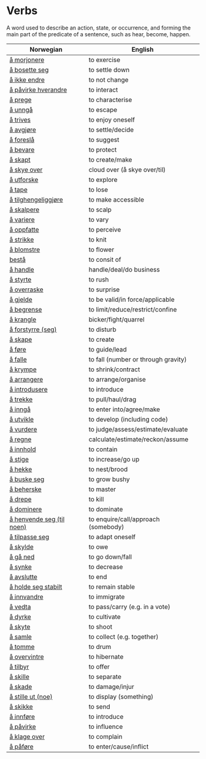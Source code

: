 # Verbs

A word used to describe an action, state, or occurrence, and forming the main part of the predicate of a sentence, such as hear, become, happen.

| Norwegian | English |
| --- | --- |
| [å morjonere](https://www.ordnett.no/search?language=no&phrase=å%20morjonere) | to exercise |
| [å bosette seg](https://www.ordnett.no/search?language=no&phrase=å%20bosette%20seg) | to settle down |
| [å ikke endre](https://www.ordnett.no/search?language=no&phrase=å%20ikke%20endre) | to not change |
| [å påvirke hverandre](https://www.ordnett.no/search?language=no&phrase=å%20påvirke%20hverandre) | to interact |
| [å prege](https://www.ordnett.no/search?language=no&phrase=å%20prege) | to characterise |
| [å unngå](https://www.ordnett.no/search?language=no&phrase=å%20unngå) | to escape |
| [å trives](https://www.ordnett.no/search?language=no&phrase=å%20trives) | to enjoy oneself |
| [å avgjøre](https://www.ordnett.no/search?language=no&phrase=å%20avgjøre) | to settle/decide |
| [å foreslå](https://www.ordnett.no/search?language=no&phrase=å%20foreslå) | to suggest |
| [å bevare](https://www.ordnett.no/search?language=no&phrase=å%20bevare) | to protect |
| [å skapt](https://www.ordnett.no/search?language=no&phrase=å%20skapt) | to create/make |
| [å skye over](https://www.ordnett.no/search?language=no&phrase=å%20skye%20over) | cloud over (å skye over/til) |
| [å utforske](https://www.ordnett.no/search?language=no&phrase=å%20utforske) | to explore |
| [å tape](https://www.ordnett.no/search?language=no&phrase=å%20tape) | to lose |
| [å tilghengeliggjøre](https://www.ordnett.no/search?language=no&phrase=å%20tilghengeliggjøre) | to make accessible |
| [å skalpere](https://www.ordnett.no/search?language=no&phrase=å%20skalpere) | to scalp |
| [å variere](https://www.ordnett.no/search?language=no&phrase=å%20variere) | to vary |
| [å oppfatte](https://www.ordnett.no/search?language=no&phrase=å%20oppfatte) | to perceive |
| [å strikke](https://www.ordnett.no/search?language=no&phrase=å%20strikke) | to knit |
| [å blomstre](https://www.ordnett.no/search?language=no&phrase=å%20blomstre) | to flower |
| [bestå](https://www.ordnett.no/search?language=no&phrase=bestå) | to consit of |
| [å handle](https://www.ordnett.no/search?language=no&phrase=å%20handle) | handle/deal/do business |
| [å styrte](https://www.ordnett.no/search?language=no&phrase=å%20styrte) | to rush |
| [å overraske](https://www.ordnett.no/search?language=no&phrase=å%20overraske) | to surprise |
| [å gjelde](https://www.ordnett.no/search?language=no&phrase=å%20gjelde) | to be valid/in force/applicable |
| [å begrense](https://www.ordnett.no/search?language=no&phrase=å%20begrense) | to limit/reduce/restrict/confine |
| [å krangle](https://www.ordnett.no/search?language=no&phrase=å%20krangle) | bicker/fight/quarrel |
| [å forstyrre (seg)](https://www.ordnett.no/search?language=no&phrase=å%20forstyrre%20(seg)) | to disturb |
| [å skape](https://www.ordnett.no/search?language=no&phrase=å%20skape) | to create |
| [å føre](https://www.ordnett.no/search?language=no&phrase=å%20føre) | to guide/lead |
| [å falle](https://www.ordnett.no/search?language=no&phrase=å%20falle) | to fall (number or through gravity) |
| [å krympe](https://www.ordnett.no/search?language=no&phrase=å%20krympe) | to shrink/contract |
| [å arrangere](https://www.ordnett.no/search?language=no&phrase=å%20arrangere) | to arrange/organise |
| [å introdusere](https://www.ordnett.no/search?language=no&phrase=å%20introdusere) | to introduce |
| [å trekke](https://www.ordnett.no/search?language=no&phrase=å%20trekke) | to pull/haul/drag |
| [å inngå](https://www.ordnett.no/search?language=no&phrase=å%20inngå) | to enter into/agree/make |
| [å utvikle](https://www.ordnett.no/search?language=no&phrase=å%20utvikle) | to develop (including code) |
| [å vurdere](https://www.ordnett.no/search?language=no&phrase=å%20vurdere) | to judge/assess/estimate/evaluate |
| [å regne](https://www.ordnett.no/search?language=no&phrase=å%20regne) | calculate/estimate/reckon/assume |
| [å innhold](https://www.ordnett.no/search?language=no&phrase=å%20innhold) | to contain |
| [å stige](https://www.ordnett.no/search?language=no&phrase=å%20stige) | to increase/go up |
| [å hekke](https://www.ordnett.no/search?language=no&phrase=å%20hekke) | to nest/brood |
| [å buske seg](https://www.ordnett.no/search?language=no&phrase=å%20buske%20seg) | to grow bushy |
| [å beherske](https://www.ordnett.no/search?language=no&phrase=å%20beherske) | to master |
| [å drepe](https://www.ordnett.no/search?language=no&phrase=å%20drepe) | to kill |
| [å dominere](https://www.ordnett.no/search?language=no&phrase=å%20dominere) | to dominate |
| [å henvende seg (til noen)](https://www.ordnett.no/search?language=no&phrase=å%20henvende%20seg%20(til%20noen)) | to enquire/call/approach (somebody) |
| [å tilpasse seg](https://www.ordnett.no/search?language=no&phrase=å%20tilpasse%20seg) | to adapt oneself |
| [å skylde](https://www.ordnett.no/search?language=no&phrase=å%20skylde) | to owe |
| [å gå ned](https://www.ordnett.no/search?language=no&phrase=å%20gå%20ned) | to go down/fall |
| [å synke](https://www.ordnett.no/search?language=no&phrase=å%20synke) | to decrease |
| [å avslutte](https://www.ordnett.no/search?language=no&phrase=å%20avslutte) | to end |
| [å holde seg stabilt](https://www.ordnett.no/search?language=no&phrase=å%20holde%20seg%20stabilt) | to remain stable |
| [å innvandre](https://www.ordnett.no/search?language=no&phrase=å%20innvandre) | to immigrate |
| [å vedta](https://www.ordnett.no/search?language=no&phrase=å%20vedta) | to pass/carry (e.g. in a vote) |
| [å dyrke](https://www.ordnett.no/search?language=no&phrase=å%20dyrke) | to cultivate |
| [å skyte](https://www.ordnett.no/search?language=no&phrase=å%20skyte) | to shoot |
| [å samle](https://www.ordnett.no/search?language=no&phrase=å%20samle) | to collect (e.g. together) |
| [å tomme](https://www.ordnett.no/search?language=no&phrase=å%20tomme) | to drum |
| [å overvintre](https://www.ordnett.no/search?language=no&phrase=å%20overvintre) | to hibernate |
| [å tilbyr](https://www.ordnett.no/search?language=no&phrase=å%20tilbyr) | to offer |
| [å skille](https://www.ordnett.no/search?language=no&phrase=å%20skille) | to separate |
| [å skade](https://www.ordnett.no/search?language=no&phrase=å%20skade) | to damage/injur |
| [å stille ut (noe)](https://www.ordnett.no/search?language=no&phrase=å%20stille%20ut%20(noe)) | to display (something) |
| [å skikke](https://www.ordnett.no/search?language=no&phrase=å%20skikke) | to send |
| [å innføre](https://www.ordnett.no/search?language=no&phrase=å%20innføre) | to introduce |
| [å påvirke](https://www.ordnett.no/search?language=no&phrase=å%20påvirke) | to influence |
| [å klage over](https://www.ordnett.no/search?language=no&phrase=å%20klage%20over) | to complain |
| [å påføre](https://www.ordnett.no/search?language=no&phrase=å%20påføre) | to enter/cause/inflict |

